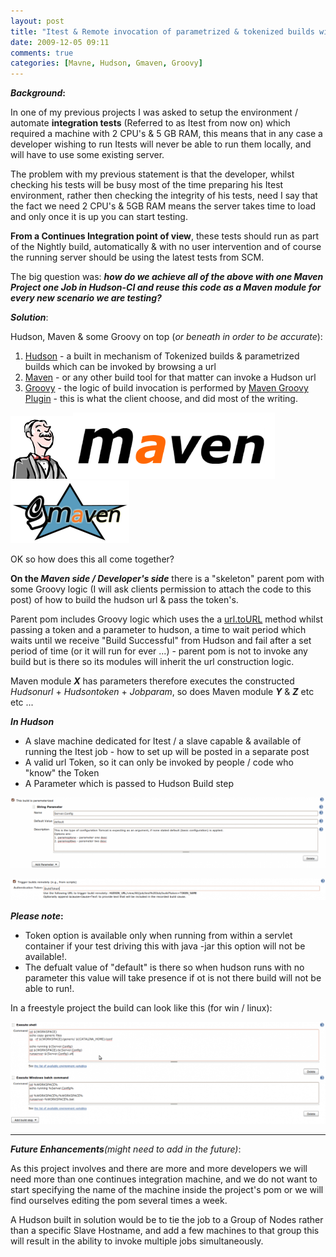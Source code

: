 ```yaml
---
layout: post
title: "Itest & Remote invocation of parametrized & tokenized builds with Hudson CI"
date: 2009-12-05 09:11
comments: true
categories: [Mavne, Hudson, Gmaven, Groovy]
---
```


**_Background_:** 

In one of my previous projects I was asked to setup the environment / automate **integration tests** (Referred to as Itest from now on) which required a machine with 2 CPU's & 5 GB RAM, this means that in any case a developer wishing to run Itests will never be able to run them locally, and will have to use some existing server. 

The problem with my previous statement is that the developer, whilst checking his tests will be busy most of the time preparing his Itest environment, rather then checking the integrity of his tests, need I say that the fact we need 2 CPU's & 5GB RAM means the server takes time to load and only once it is up you can start testing. 

**From a Continues Integration point of view**, these tests should run as part of the Nightly build, automatically & with no user intervention and of course the running server should be using the latest tests from SCM. 

The big question was: **_how do we achieve all of the above with one Maven Project one Job in Hudson-CI and reuse this code as a Maven module for every new scenario we are testing?_** 

**_Solution_**: 

Hudson, Maven & some Groovy on top (_or beneath in order to be accurate_): 
    
1.  [Hudson][0] - a built in mechanism of Tokenized builds & parametrized builds which can be invoked by browsing a url 
1.  [Maven][1] - or any other build tool for that matter can invoke a Hudson url 
1.  [Groovy][2] - the logic of build invocation is performed by [Maven Groovy Plugin][3] - this is what the client choose, and did most of the writing. 

**_![Hudson logo](/assets/images/banner-100.png)_**![](/assets/images/Maven_logo_0.gif)![Gmaven](/assets/images/medium.png) 

OK so how does this all come together? 

**On the _Maven side / Developer's side_** there is a "skeleton" parent pom with some Groovy logic (I will ask clients permission to attach the code to this post) of how to build the hudson url & pass the token's. 

Parent pom includes Groovy logic which uses the a [url.toURL][4] method whilst passing a token and a parameter to hudson, a time to wait period which waits until we receive "Build Successful" from Hudson and fail after a set period of time (or it will run for ever ...) - parent pom is not to invoke any build but is there so its modules will inherit the url construction logic. 

Maven module **_X_** has parameters therefore executes the constructed _Hudsonurl_ + _Hudsontoken_ + _Jobparam_, so does Maven module _**Y**_ & _**Z**_ etc etc ... 

_**In Hudson**_ 
    
*   A slave machine dedicated for Itest / a slave capable & available of running the Itest job - how to set up will be posted in a separate post 
*   A valid url Token, so it can only be invoked by people / code who "know" the Token 
*   A Parameter which is passed to Hudson Build step 

![Hudson String Param](/assets/images/HCI-string_param_0.png) 

![Hudson Job Tiken](/assets/images/HCI-job_token_0.png) 

_**Please note**_**:** 
    
*   Token option is available only when running from within a servlet container if your test driving this with java -jar this option will not be available!. 
*   The defualt value of "default" is there so when hudson runs with no parameter this value will take presence if ot is not there build will not be able to run!. 

In a freestyle project the build can look like this (for win / linux): 

![Hudson Job Builder](/assets/images/HCI-job-builder.png) 

---

**_Future Enhancements_**_(might need to add in the future)_: 

As this project involves and there are more and more developers we will need more than one continues integration machine, and we do not want to start specifying the name of the machine inside the project's pom or we will find ourselves editing the pom several times a week. 

A Hudson built in solution would be to tie the job to a Group of Nodes rather than a specific Slave Hostname, and add a few machines to that group this will result in the ability to invoke multiple jobs simultaneously.

[0]: http://www.hudson-ci.org/
[1]: http://maven.apache.org/
[2]: http://groovy.codehaus.org/
[3]: http://docs.codehaus.org/display/GMAVEN/GMaven+1.0+Release
[4]: http://groovy.codehaus.org/modules/http-builder/apidocs/groovyx/net/http/URIBuilder.html#toURL%28%29